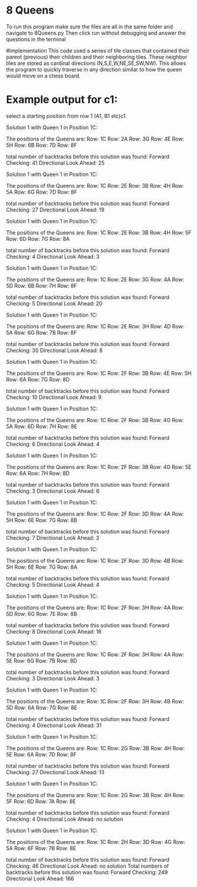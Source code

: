 # 8 Queens
To run this program make sure the files are all in the same folder and navigate to 8Queens.py
Then click run without debugging and answer the questions in the terminal

#implementation
This code used a series of tile classes that contained their parent (previous) their children and their neighboring tiles. These neighbor tiles are stored as cardinal directions (N,S,E,W,NE,SE,SW,NW). This allows the program to quickly traverse in any direction similar to how the queen would move on a chess board. 

# Example output for c1:

select a starting position from row 1 (A1, B1 etc)c1

Solution 1 with Queen 1 in Position 1C:

The positions of the Queens are:
Row: 1C
Row: 2A
Row: 3G
Row: 4E
Row: 5H
Row: 6B
Row: 7D
Row: 8F


total number of backtracks before this solution was found: 
Forward Checking:  41
Directional Look Ahead:  25

Solution 1 with Queen 1 in Position 1C:

The positions of the Queens are:
Row: 1C
Row: 2E
Row: 3B
Row: 4H
Row: 5A
Row: 6G
Row: 7D
Row: 8F


total number of backtracks before this solution was found: 
Forward Checking:  27
Directional Look Ahead:  19

Solution 1 with Queen 1 in Position 1C:

The positions of the Queens are:
Row: 1C
Row: 2E
Row: 3B
Row: 4H
Row: 5F
Row: 6D
Row: 7G
Row: 8A


total number of backtracks before this solution was found:
Forward Checking:  4
Directional Look Ahead:  3

Solution 1 with Queen 1 in Position 1C:

The positions of the Queens are:
Row: 1C
Row: 2E
Row: 3G
Row: 4A
Row: 5D
Row: 6B
Row: 7H
Row: 8F


total number of backtracks before this solution was found:
Forward Checking:  5
Directional Look Ahead:  20

Solution 1 with Queen 1 in Position 1C:

The positions of the Queens are:
Row: 1C
Row: 2E
Row: 3H
Row: 4D
Row: 5A
Row: 6G
Row: 7B
Row: 8F


total number of backtracks before this solution was found:
Forward Checking:  30
Directional Look Ahead:  8

Solution 1 with Queen 1 in Position 1C:

The positions of the Queens are:
Row: 1C
Row: 2F
Row: 3B
Row: 4E
Row: 5H
Row: 6A
Row: 7G
Row: 8D


total number of backtracks before this solution was found:
Forward Checking:  10
Directional Look Ahead:  9

Solution 1 with Queen 1 in Position 1C:

The positions of the Queens are:
Row: 1C
Row: 2F
Row: 3B
Row: 4G
Row: 5A
Row: 6D
Row: 7H
Row: 8E


total number of backtracks before this solution was found:
Forward Checking:  6
Directional Look Ahead:  4

Solution 1 with Queen 1 in Position 1C:

The positions of the Queens are:
Row: 1C
Row: 2F
Row: 3B
Row: 4G
Row: 5E
Row: 6A
Row: 7H
Row: 8D


total number of backtracks before this solution was found:
Forward Checking:  3
Directional Look Ahead:  6

Solution 1 with Queen 1 in Position 1C:

The positions of the Queens are:
Row: 1C
Row: 2F
Row: 3D
Row: 4A
Row: 5H
Row: 6E
Row: 7G
Row: 8B


total number of backtracks before this solution was found:
Forward Checking:  7
Directional Look Ahead:  3

Solution 1 with Queen 1 in Position 1C:

The positions of the Queens are:
Row: 1C
Row: 2F
Row: 3D
Row: 4B
Row: 5H
Row: 6E
Row: 7G
Row: 8A


total number of backtracks before this solution was found:
Forward Checking:  5
Directional Look Ahead:  4

Solution 1 with Queen 1 in Position 1C:

The positions of the Queens are:
Row: 1C
Row: 2F
Row: 3H
Row: 4A
Row: 5D
Row: 6G
Row: 7E
Row: 8B


total number of backtracks before this solution was found:
Forward Checking:  8
Directional Look Ahead:  18

Solution 1 with Queen 1 in Position 1C:

The positions of the Queens are:
Row: 1C
Row: 2F
Row: 3H
Row: 4A
Row: 5E
Row: 6G
Row: 7B
Row: 8D


total number of backtracks before this solution was found:
Forward Checking:  3
Directional Look Ahead:  3

Solution 1 with Queen 1 in Position 1C:

The positions of the Queens are:
Row: 1C
Row: 2F
Row: 3H
Row: 4B
Row: 5D
Row: 6A
Row: 7G
Row: 8E


total number of backtracks before this solution was found:
Forward Checking:  4
Directional Look Ahead:  31

Solution 1 with Queen 1 in Position 1C:

The positions of the Queens are:
Row: 1C
Row: 2G
Row: 3B
Row: 4H
Row: 5E
Row: 6A
Row: 7D
Row: 8F


total number of backtracks before this solution was found:
Forward Checking:  27
Directional Look Ahead:  13

Solution 1 with Queen 1 in Position 1C:

The positions of the Queens are:
Row: 1C
Row: 2G
Row: 3B
Row: 4H
Row: 5F
Row: 6D
Row: 7A
Row: 8E


total number of backtracks before this solution was found:
Forward Checking:  4
Directional Look Ahead: no solution

Solution 1 with Queen 1 in Position 1C:

The positions of the Queens are:
Row: 1C
Row: 2H
Row: 3D
Row: 4G
Row: 5A
Row: 6F
Row: 7B
Row: 8E


total number of backtracks before this solution was found:
Forward Checking:  46
Directional Look Ahead: no solution
Total numbers of backtracks before this solution was found:
Forward Checking: 249
Directional Look Ahead: 166
